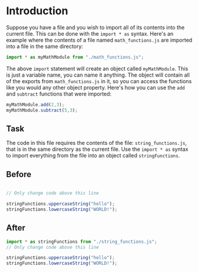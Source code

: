 # Introduction

Suppose you have a file and you wish to import all of its contents into the current file. This can be done with the `import * as` syntax. Here's an example where the contents of a file named `math_functions.js` are imported into a file in the same directory:
```javascript
import * as myMathModule from "./math_functions.js";
```

The above `import` statement will create an object called `myMathModule`. This is just a variable name, you can name it anything. The object will contain all of the exports from `math_functions.js` in it, so you can access the functions like you would any other object property. Here's how you can use the `add` and `subtract` functions that were imported:
```javascript
myMathModule.add(2,3);
myMathModule.subtract(5,3);
```

## Task 

The code in this file requires the contents of the file: `string_functions.js`, that is in the same directory as the current file. Use the `import * as` syntax to import everything from the file into an object called `stringFunctions`.
## Before

```javascript

// Only change code above this line

stringFunctions.uppercaseString("hello");
stringFunctions.lowercaseString("WORLD!");
```

## After

```javascript
import * as stringFunctions from "./string_functions.js";
// Only change code above this line

stringFunctions.uppercaseString("hello");
stringFunctions.lowercaseString("WORLD!");
```
